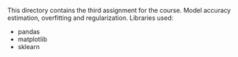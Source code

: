This directory contains the third assignment for the course. Model accuracy estimation, overfitting and regularization. Libraries used:

- pandas
- matplotlib
- sklearn
